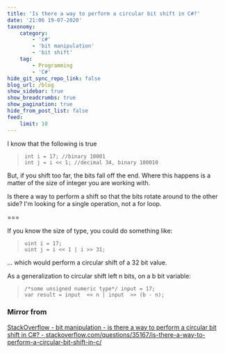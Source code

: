 ```yaml
---
title: 'Is there a way to perform a circular bit shift in C#?'
date: '21:06 19-07-2020'
taxonomy:
    category:
        - 'c#'
        - 'bit manipulation'
        - 'bit shift'
    tag:
        - Programming
        - 'C#'
hide_git_sync_repo_link: false
blog_url: /blog
show_sidebar: true
show_breadcrumbs: true
show_pagination: true
hide_from_post_list: false
feed:
    limit: 10
---
```


I know that the following is true

>     int i = 17; //binary 10001
>     int j = i << 1; //decimal 34, binary 100010

But, if you shift too far, the bits fall off the end. Where this happens is a matter of the size of integer you are working with.

Is there a way to perform a shift so that the bits rotate around to the other side? I'm looking for a single operation, not a for loop.

===

If you know the size of type, you could do something like:

>     uint i = 17;
>     uint j = i << 1 | i >> 31;

... which would perform a circular shift of a 32 bit value.

As a generalization to circular shift left n bits, on a b bit variable:

>     /*some unsigned numeric type*/ input = 17;
>     var result = input  << n | input  >> (b - n);
>     

### Mirror from
[StackOverflow - bit manipulation - is there a way to perform a circular bit shift in C#? - stackoverflow.com/questions/35167/is-there-a-way-to-perform-a-circular-bit-shift-in-c/](stackoverflow.com/questions/35167/is-there-a-way-to-perform-a-circular-bit-shift-in-c/)
